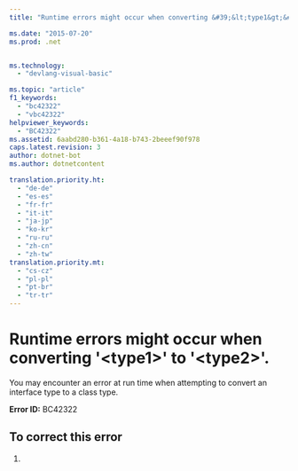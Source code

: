 ```yaml
---
title: "Runtime errors might occur when converting &#39;&lt;type1&gt;&#39; to &#39;&lt;type2&gt;&#39;. | Microsoft Docs"

ms.date: "2015-07-20"
ms.prod: .net


ms.technology: 
  - "devlang-visual-basic"

ms.topic: "article"
f1_keywords: 
  - "bc42322"
  - "vbc42322"
helpviewer_keywords: 
  - "BC42322"
ms.assetid: 6aabd280-b361-4a18-b743-2beeef90f978
caps.latest.revision: 3
author: dotnet-bot
ms.author: dotnetcontent

translation.priority.ht: 
  - "de-de"
  - "es-es"
  - "fr-fr"
  - "it-it"
  - "ja-jp"
  - "ko-kr"
  - "ru-ru"
  - "zh-cn"
  - "zh-tw"
translation.priority.mt: 
  - "cs-cz"
  - "pl-pl"
  - "pt-br"
  - "tr-tr"
---
```

# Runtime errors might occur when converting &#39;&lt;type1&gt;&#39; to &#39;&lt;type2&gt;&#39;.
You may encounter an error at run time when attempting to convert an interface type to a class type.  
  
 **Error ID:** BC42322  
  
## To correct this error  
  
1.